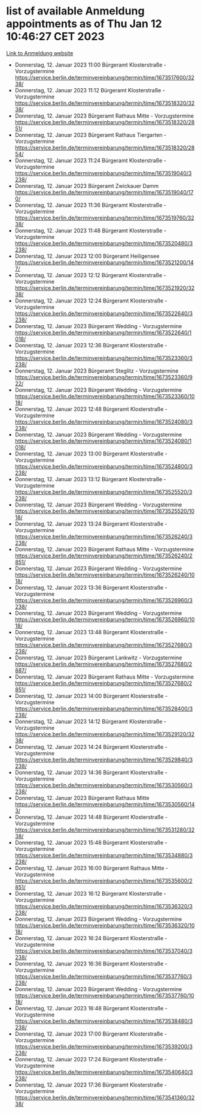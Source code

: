 # list of available Anmeldung appointments as of Thu Jan 12 10:46:27 CET 2023
[Link to Anmeldung website](https://service.berlin.de/terminvereinbarung/termin/tag.php?termin=0&anliegen[]=120686&dienstleisterlist=122210,122217,327316,122219,327312,122227,327314,122231,327346,122243,327348,122252,329742,122260,329745,122262,329748,122254,329751,122271,327278,122273,327274,122277,327276,330436,122280,327294,122282,327290,122284,327292,327539,122291,327270,122285,327266,122286,327264,122296,327268,150230,329760,122301,327282,122297,327286,122294,327284,122312,329763,122314,329775,122304,327330,122311,327334,122309,327332,122281,327352,122279,329772,122276,327324,122274,327326,122267,329766,122246,327318,122251,327320,122257,327322,122208,327298,122226,327300,121362,121364&herkunft=http%3A%2F%2Fservice.berlin.de%2Fdienstleistung%2F120686%2F)
- Donnerstag, 12. Januar 2023 11:00 Bürgeramt Klosterstraße - Vorzugstermine https://service.berlin.de/terminvereinbarung/termin/time/1673517600/3238/
- Donnerstag, 12. Januar 2023 11:12 Bürgeramt Klosterstraße - Vorzugstermine https://service.berlin.de/terminvereinbarung/termin/time/1673518320/3238/
- Donnerstag, 12. Januar 2023  Bürgeramt Rathaus Mitte - Vorzugstermine https://service.berlin.de/terminvereinbarung/termin/time/1673518320/2851/
- Donnerstag, 12. Januar 2023  Bürgeramt Rathaus Tiergarten - Vorzugstermine https://service.berlin.de/terminvereinbarung/termin/time/1673518320/2854/
- Donnerstag, 12. Januar 2023 11:24 Bürgeramt Klosterstraße - Vorzugstermine https://service.berlin.de/terminvereinbarung/termin/time/1673519040/3238/
- Donnerstag, 12. Januar 2023  Bürgeramt Zwickauer Damm https://service.berlin.de/terminvereinbarung/termin/time/1673519040/170/
- Donnerstag, 12. Januar 2023 11:36 Bürgeramt Klosterstraße - Vorzugstermine https://service.berlin.de/terminvereinbarung/termin/time/1673519760/3238/
- Donnerstag, 12. Januar 2023 11:48 Bürgeramt Klosterstraße - Vorzugstermine https://service.berlin.de/terminvereinbarung/termin/time/1673520480/3238/
- Donnerstag, 12. Januar 2023 12:00 Bürgeramt Heiligensee https://service.berlin.de/terminvereinbarung/termin/time/1673521200/147/
- Donnerstag, 12. Januar 2023 12:12 Bürgeramt Klosterstraße - Vorzugstermine https://service.berlin.de/terminvereinbarung/termin/time/1673521920/3238/
- Donnerstag, 12. Januar 2023 12:24 Bürgeramt Klosterstraße - Vorzugstermine https://service.berlin.de/terminvereinbarung/termin/time/1673522640/3238/
- Donnerstag, 12. Januar 2023  Bürgeramt Wedding - Vorzugstermine https://service.berlin.de/terminvereinbarung/termin/time/1673522640/1018/
- Donnerstag, 12. Januar 2023 12:36 Bürgeramt Klosterstraße - Vorzugstermine https://service.berlin.de/terminvereinbarung/termin/time/1673523360/3238/
- Donnerstag, 12. Januar 2023  Bürgeramt Steglitz - Vorzugstermine https://service.berlin.de/terminvereinbarung/termin/time/1673523360/922/
- Donnerstag, 12. Januar 2023  Bürgeramt Wedding - Vorzugstermine https://service.berlin.de/terminvereinbarung/termin/time/1673523360/1018/
- Donnerstag, 12. Januar 2023 12:48 Bürgeramt Klosterstraße - Vorzugstermine https://service.berlin.de/terminvereinbarung/termin/time/1673524080/3238/
- Donnerstag, 12. Januar 2023  Bürgeramt Wedding - Vorzugstermine https://service.berlin.de/terminvereinbarung/termin/time/1673524080/1018/
- Donnerstag, 12. Januar 2023 13:00 Bürgeramt Klosterstraße - Vorzugstermine https://service.berlin.de/terminvereinbarung/termin/time/1673524800/3238/
- Donnerstag, 12. Januar 2023 13:12 Bürgeramt Klosterstraße - Vorzugstermine https://service.berlin.de/terminvereinbarung/termin/time/1673525520/3238/
- Donnerstag, 12. Januar 2023  Bürgeramt Wedding - Vorzugstermine https://service.berlin.de/terminvereinbarung/termin/time/1673525520/1018/
- Donnerstag, 12. Januar 2023 13:24 Bürgeramt Klosterstraße - Vorzugstermine https://service.berlin.de/terminvereinbarung/termin/time/1673526240/3238/
- Donnerstag, 12. Januar 2023  Bürgeramt Rathaus Mitte - Vorzugstermine https://service.berlin.de/terminvereinbarung/termin/time/1673526240/2851/
- Donnerstag, 12. Januar 2023  Bürgeramt Wedding - Vorzugstermine https://service.berlin.de/terminvereinbarung/termin/time/1673526240/1018/
- Donnerstag, 12. Januar 2023 13:36 Bürgeramt Klosterstraße - Vorzugstermine https://service.berlin.de/terminvereinbarung/termin/time/1673526960/3238/
- Donnerstag, 12. Januar 2023  Bürgeramt Wedding - Vorzugstermine https://service.berlin.de/terminvereinbarung/termin/time/1673526960/1018/
- Donnerstag, 12. Januar 2023 13:48 Bürgeramt Klosterstraße - Vorzugstermine https://service.berlin.de/terminvereinbarung/termin/time/1673527680/3238/
- Donnerstag, 12. Januar 2023  Bürgeramt Lankwitz - Vorzugstermine https://service.berlin.de/terminvereinbarung/termin/time/1673527680/2887/
- Donnerstag, 12. Januar 2023  Bürgeramt Rathaus Mitte - Vorzugstermine https://service.berlin.de/terminvereinbarung/termin/time/1673527680/2851/
- Donnerstag, 12. Januar 2023 14:00 Bürgeramt Klosterstraße - Vorzugstermine https://service.berlin.de/terminvereinbarung/termin/time/1673528400/3238/
- Donnerstag, 12. Januar 2023 14:12 Bürgeramt Klosterstraße - Vorzugstermine https://service.berlin.de/terminvereinbarung/termin/time/1673529120/3238/
- Donnerstag, 12. Januar 2023 14:24 Bürgeramt Klosterstraße - Vorzugstermine https://service.berlin.de/terminvereinbarung/termin/time/1673529840/3238/
- Donnerstag, 12. Januar 2023 14:36 Bürgeramt Klosterstraße - Vorzugstermine https://service.berlin.de/terminvereinbarung/termin/time/1673530560/3238/
- Donnerstag, 12. Januar 2023  Bürgeramt Rathaus Mitte https://service.berlin.de/terminvereinbarung/termin/time/1673530560/143/
- Donnerstag, 12. Januar 2023 14:48 Bürgeramt Klosterstraße - Vorzugstermine https://service.berlin.de/terminvereinbarung/termin/time/1673531280/3238/
- Donnerstag, 12. Januar 2023 15:48 Bürgeramt Klosterstraße - Vorzugstermine https://service.berlin.de/terminvereinbarung/termin/time/1673534880/3238/
- Donnerstag, 12. Januar 2023 16:00 Bürgeramt Rathaus Mitte - Vorzugstermine https://service.berlin.de/terminvereinbarung/termin/time/1673535600/2851/
- Donnerstag, 12. Januar 2023 16:12 Bürgeramt Klosterstraße - Vorzugstermine https://service.berlin.de/terminvereinbarung/termin/time/1673536320/3238/
- Donnerstag, 12. Januar 2023  Bürgeramt Wedding - Vorzugstermine https://service.berlin.de/terminvereinbarung/termin/time/1673536320/1018/
- Donnerstag, 12. Januar 2023 16:24 Bürgeramt Klosterstraße - Vorzugstermine https://service.berlin.de/terminvereinbarung/termin/time/1673537040/3238/
- Donnerstag, 12. Januar 2023 16:36 Bürgeramt Klosterstraße - Vorzugstermine https://service.berlin.de/terminvereinbarung/termin/time/1673537760/3238/
- Donnerstag, 12. Januar 2023  Bürgeramt Wedding - Vorzugstermine https://service.berlin.de/terminvereinbarung/termin/time/1673537760/1018/
- Donnerstag, 12. Januar 2023 16:48 Bürgeramt Klosterstraße - Vorzugstermine https://service.berlin.de/terminvereinbarung/termin/time/1673538480/3238/
- Donnerstag, 12. Januar 2023 17:00 Bürgeramt Klosterstraße - Vorzugstermine https://service.berlin.de/terminvereinbarung/termin/time/1673539200/3238/
- Donnerstag, 12. Januar 2023 17:24 Bürgeramt Klosterstraße - Vorzugstermine https://service.berlin.de/terminvereinbarung/termin/time/1673540640/3238/
- Donnerstag, 12. Januar 2023 17:36 Bürgeramt Klosterstraße - Vorzugstermine https://service.berlin.de/terminvereinbarung/termin/time/1673541360/3238/
